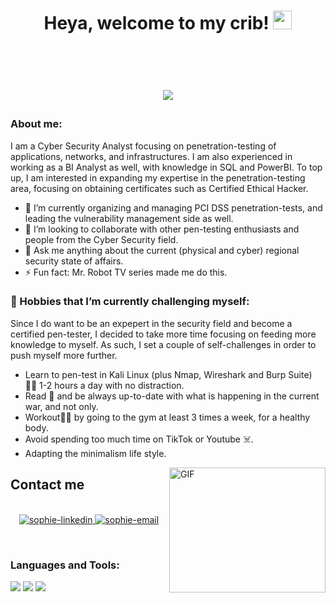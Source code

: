 <h1 align="center">
Heya, welcome to my crib!
	<a href="https://github.com/Bouaskaoun" target="_self">
		<img src="https://media.giphy.com/media/hvRJCLFzcasrR4ia7z/giphy.gif" width="30">

</p>
<br/>
<p align="center">
	<a href="https://github.com/Bouaskaoun">
		<img src="https://readme-typing-svg.herokuapp.com?lines=Cyber+Security+Analyst;Penetration-Testing;Vulnerability+Management;Avid+learner&center=true&width=380&height=45">
	</a>
</p>

### About me:
I am a Cyber Security Analyst focusing on penetration-testing of applications, networks, and infrastructures. I am also experienced in working as a BI Analyst as well, with knowledge in SQL and PowerBI. To top up, I am interested in expanding my expertise in the penetration-testing area, focusing on obtaining certificates such as Certified Ethical Hacker. <br/>

- 🔭 I’m currently organizing and managing PCI DSS penetration-tests, and leading the vulnerability management side as well.
- 👯 I’m looking to collaborate with other pen-testing enthusiasts and people from the Cyber Security field.
- 💬 Ask me anything about the current (physical and cyber) regional security state of affairs.
- ⚡ Fun fact: Mr. Robot TV series made me do this.


### 🌱 Hobbies that I’m currently challenging myself:
Since I do want to be an expepert in the security field and become a certified pen-tester, I decided to take more time focusing on feeding more knowledge to myself. As such, I set a couple of self-challenges in order to push myself more further.

* Learn to pen-test in Kali Linux (plus Nmap, Wireshark and Burp Suite) :man_technologist: 1-2 hours a day with no distraction.
* Read :newspaper: and be always up-to-date with what is happening in the current war, and not only. 
* Workout:weight_lifting_man: by going to the gym at least 3 times a week, for a healthy body.  
* Avoid spending too much time on TikTok or Youtube :skull_and_crossbones:.
* Adapting the minimalism life style.

<img align="right" alt="GIF" src="https://media.giphy.com/media/RbDKaczqWovIugyJmW/giphy.gif" width="250" height="200" />


## Contact me

<br>
<div align="center">
  <a href="https://www.linkedin.com/in/sophienguyen113/" target="_blank"  rel="noopener noreferrer">
    <img src="https://img.icons8.com/bubbles/100/000000/linkedin.png" alt="sophie-linkedin" />
  </a>
  <a href="alexandruceclan@gmail.com" target="top" rel="noopener noreferrer">
  <img src="https://img.icons8.com/bubbles/100/000000/gmail-new.png" alt="sophie-email"/>
  </a>
</div>
 
</p>

<br>

<h3 align="left">Languages and Tools:</h3>
<p align="left"> 

<img src="https://img.shields.io/badge/Kali Linux-DD0031?logo=Kali Linux&logoColor=white&style=ShieldStyle" />
<img src="https://img.shields.io/badge/Nmap-ColourCode?logo=SimpleIconName&logoColor=ColorName&style=ShieldStyle" />
<img src="https://img.shields.io/badge/Burp Suite-ColourCode?logo=SimpleIconName&logoColor=ColorName&style=ShieldStyle" />
   

